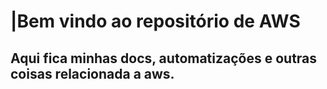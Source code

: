 # |Bem vindo ao repositório de AWS
## Aqui fica minhas docs, automatizações e outras coisas relacionada a aws.
